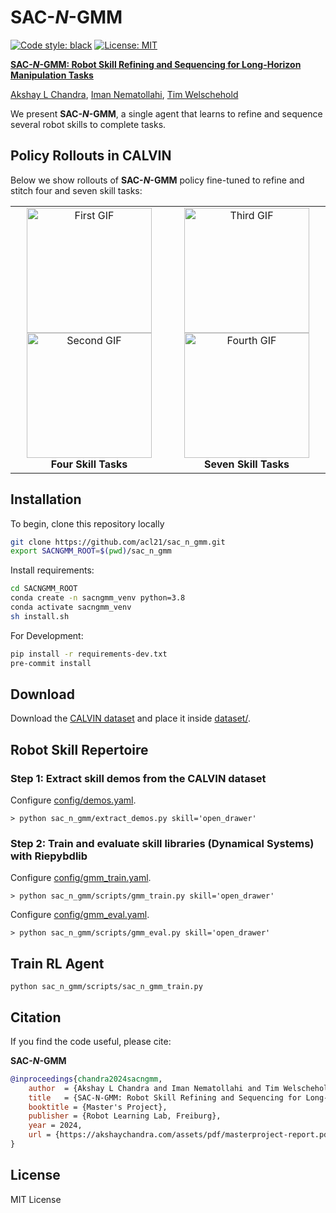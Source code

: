 # SAC-_N_-GMM
[![Code style: black](https://img.shields.io/badge/code%20style-black-000000.svg)](https://github.com/psf/black)
[![License: MIT](https://img.shields.io/badge/License-MIT-yellow.svg)](https://opensource.org/licenses/MIT)

[<b>SAC-_N_-GMM: Robot Skill Refining and Sequencing for Long-Horizon Manipulation Tasks</b>](https://akshaychandra.com/assets/pdf/masterproject-report.pdf)

[Akshay L Chandra](https://akshaychandra.com), [Iman Nematollahi](https://imanema.com/), [Tim Welschehold](https://rl.uni-freiburg.de/people/welschehold)

We present **SAC-_N_-GMM**, a single agent that learns to refine and sequence several robot skills to complete tasks. 

## Policy Rollouts in CALVIN
Below we show rollouts of **SAC-_N_-GMM** policy fine-tuned to refine and stitch four and seven skill tasks:
<table>
  <tr>
    <!-- First two GIFs with one caption -->
    <td align="center">
      <img src="docs/ABCD.gif" alt="First GIF" width="200" />
      <img src="docs/DCBA.gif" alt="Second GIF" width="200" />
      <br />
      <b>Four Skill Tasks</b>
    </td>
    <!-- Next two GIFs -->
    <td align="center">
      <img src="docs/ABCDEFG.gif" alt="Third GIF" width="200" />
      <img src="docs/CDABGEF.gif" alt="Fourth GIF" width="200" />
      <br />
      <b>Seven Skill Tasks</b>
    </td>
  </tr>
</table>


## Installation
To begin, clone this repository locally
```bash
git clone https://github.com/acl21/sac_n_gmm.git
export SACNGMM_ROOT=$(pwd)/sac_n_gmm

```
Install requirements:
```bash
cd SACNGMM_ROOT
conda create -n sacngmm_venv python=3.8
conda activate sacngmm_venv
sh install.sh
```


For Development:
```bash
pip install -r requirements-dev.txt
pre-commit install
```


## Download
Download the [CALVIN dataset](https://github.com/mees/calvin) and place it inside [dataset/](./dataset/). 

## Robot Skill Repertoire

### Step 1: Extract skill demos from the CALVIN dataset
Configure [config/demos.yaml](./config/demos.yaml).
```
> python sac_n_gmm/extract_demos.py skill='open_drawer'
```

### Step 2: Train and evaluate skill libraries (Dynamical Systems) with Riepybdlib 
Configure [config/gmm_train.yaml](./config/gmm_train.yaml).
```
> python sac_n_gmm/scripts/gmm_train.py skill='open_drawer'
```

Configure [config/gmm_eval.yaml](./config/gmm_eval.yaml).
```
> python sac_n_gmm/scripts/gmm_eval.py skill='open_drawer'
```

## Train RL Agent 
```
python sac_n_gmm/scripts/sac_n_gmm_train.py
```

## Citation

If you find the code useful, please cite:

**SAC-_N_-GMM**
```bibtex
@inproceedings{chandra2024sacngmm,
    author  = {Akshay L Chandra and Iman Nematollahi and Tim Welschehold},
    title   = {SAC-N-GMM: Robot Skill Refining and Sequencing for Long-Horizon Manipulation Tasks},
    booktitle = {Master's Project},
    publisher = {Robot Learning Lab, Freiburg},
    year = 2024,
    url = {https://akshaychandra.com/assets/pdf/masterproject-report.pdf},
}
```

## License

MIT License